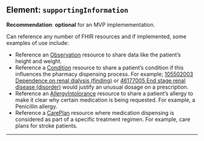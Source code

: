 ## Element: `supportingInformation` <span class="mro-circle optional" title="Optional"></span>

<div class="nhsd-a-box nhsd-a-box--bg-light-yellow nhsd-!t-margin-bottom-6 nhsd-t-body">
    <strong>Recommendation</strong>: <b>optional</b> for an MVP implemementation.
</div>

Can reference any number of FHIR resources and if implemented, some examples of use include:

- Reference an [Observation](http://hl7.org/fhir/stu3/Observation.html) resource to share data like the patient’s height and weight.
- Reference a [Condition](http://hl7.org/fhir/stu3/Condition.html) resource to share a patient’s condition if this influences the pharmacy dispensing process. For example; [105502003 Dependence on renal dialysis (finding)](https://termbrowser.nhs.uk/?perspective=full&conceptId1=105502003&edition=uk-edition) or [46177005 End stage renal disease (disorder)](https://termbrowser.nhs.uk/?perspective=full&conceptId1=46177005&edition=uk-edition) would justify an unusual dosage on a prescription.
- Reference an [AllergyIntolorance](http://hl7.org/fhir/STU3/allergyintolerance.html) resource to share a patient’s allergy to make it clear why certain medication is being requested. For example, a Penicillin allergy.
- Reference a [CarePlan](http://hl7.org/fhir/STU3/careplan.html) resource where medication dispensing is considered as part of a specific treatment regimen. For example, care plans for stroke patients.

---